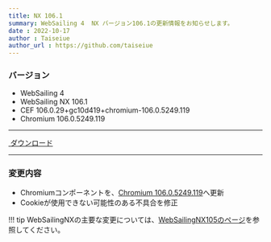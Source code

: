 ```yaml
---
title: NX 106.1
summary: WebSailing 4  NX バージョン106.1の更新情報をお知らせします。
date : 2022-10-17
author : Taiseiue
author_url : https://github.com/taiseiue
---
```

### バージョン

* WebSailing 4
* WebSailing NX 106.1
* CEF 106.0.29+gc10d419+chromium-106.0.5249.119
* Chromium 106.0.5249.119

---
<a href="https://download.wsoft.ws/WS00134" class="btn btn-primary btn-lg"><i class="bi bi-download"></i>&nbsp;ダウンロード</a>

---

### 変更内容

* Chromiumコンポーネントを、[Chromium 106.0.5249.119](https://chromereleases.googleblog.com/2022/10/stable-channel-update-for-desktop_11.html)へ更新
* Cookieが使用できない可能性のある不具合を修正

!!! tip
    WebSailingNXの主要な変更については、[WebSailingNX105のページ](../1060)を参照してください。